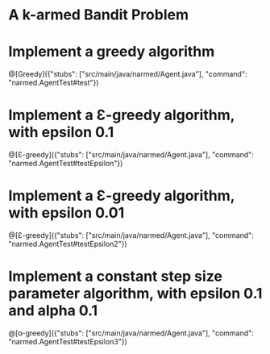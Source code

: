 #  A k-armed Bandit Problem

# Implement a greedy algorithm

@[Greedy]({"stubs": ["src/main/java/narmed/Agent.java"], "command": "narmed.AgentTest#test"})

# Implement a Ɛ-greedy algorithm, with epsilon 0.1

@[Ɛ-greedy]({"stubs": ["src/main/java/narmed/Agent.java"], "command": "narmed.AgentTest#testEpsilon"})

# Implement a Ɛ-greedy algorithm, with epsilon 0.01

@[Ɛ-greedy]({"stubs": ["src/main/java/narmed/Agent.java"], "command": "narmed.AgentTest#testEpsilon2"})

# Implement a constant step size parameter algorithm, with epsilon 0.1 and alpha 0.1

@[α-greedy]({"stubs": ["src/main/java/narmed/Agent.java"], "command": "narmed.AgentTest#testEpsilon3"})

